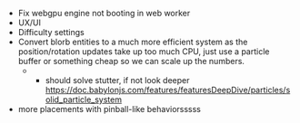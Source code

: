 
- Fix webgpu engine not booting in web worker
- UX/UI
- Difficulty settings
- Convert blorb entities to a much more efficient system as the position/rotation updates take up too much CPU, just use a particle buffer or something cheap so we can scale up the numbers.
   - - should solve stutter, if not look deeper https://doc.babylonjs.com/features/featuresDeepDive/particles/solid_particle_system
- more placements with pinball-like behaviorsssss
